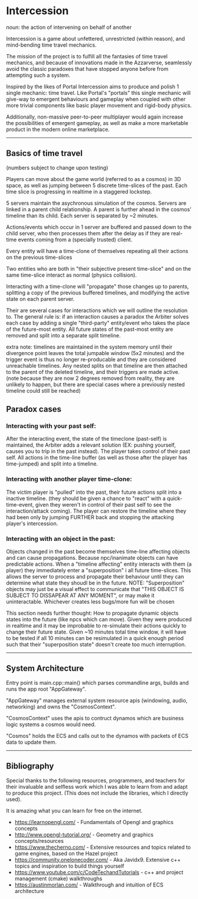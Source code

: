 # Intercession

*noun*: the action of intervening on behalf of another

Intercession is a game about unfettered, unrestricted (within reason), and mind-bending time travel mechanics.

The mission of the project is to fulfill all the fantasies of time travel mechanics, and because of innovations made in the Azzarverse, seamlessly avoid the classic paradoxes that have stopped anyone before from attempting such a system.

Inspired by the likes of Portal Intercession aims to produce and polish 1 single mechanic: time travel.
Like Portal's "portals" this single mechanic will give-way to emergent behaviours and gameplay when coupled with other more trivial components like basic player movement and rigid-body physics.

Additionally, non-massive peer-to-peer multiplayer would again increase the possibilities of emergent gameplay, as well as make a more marketable product in the modern online marketplace.

---

## Basics of time travel

(numbers subject to change upon testing)

Players can move about the game world (referred to as a cosmos) in 3D space, as well as jumping between 5 discrete time-slices of the past. Each time slice is progressing in realtime in a staggered lockstep.

5 servers maintain the asychronous simulation of the cosmos. Servers are linked in a parent child relationship. A parent is further ahead in the cosmos' timeline than its child. Each server is separated by ~2 minutes.

Actions/events which occur in 1 server are buffered and passed down to the child server, who then processes them after the delay as if they are real-time events coming from a (specially trusted) client.

Every entity will have a time-clone of themselves repeating all their actions on the previous time-slices

Two entities who are both in "their subjective present time-slice" and on the same time-slice interact as normal (physics collision).

Interacting with a time-clone will "propagate" those changes up to parents, splitting a copy of the previous buffered timelines, and modifying the active state on each parent server.

Their are several cases for interactions which we will outline the resolution to. The general rule is: if an interaction causes a paradox the Arbiter solves each case by adding a single "third-party" entity/event who takes the place of the future-most entity. All future states of the past-most entity are removed and split into a separate split timeline.

extra note: timelines are maintained in the system memory until their divergence point leaves the total jumpable window (5x2 minutes) and the trigger event is thus no longer re-producable and they are considered unreachable timelines.
Any nested splits on that timeline are then attached to the parent of the deleted timeline, and their triggers are made active. (note because they are now 2 degrees removed from reality, they are unlikely to happen, but there are special cases where a previously nested timeline could still be reached)

## Paradox cases

### Interacting with your past self:
After the interacting event, the state of the timeclone (past-self) is maintained, the Arbiter adds a relevant solution (EX: pushing yourself, causes you to trip in the past instead). The player takes control of their past self. All actions in the time-line buffer (as well as those after the player has time-jumped) and split into a timeline.

### Interacting with another player time-clone:
The victim player is "pulled" into the past, their future actions split into a inactive timeline. (they should be given a chance to "react" with a quick-time-event, given they weren't in control of their past self to see the interaction/attack coming).
The player can restore the timeline where they had been only by jumping FURTHER back and stopping the attacking player's intercession.

### Interacting with an object in the past:
Objects changed in the past become themselves time-line affecting objects and can cause propagations. Because npc/inanimate objects can have predictable actions. When a "timeline affecting" entity interacts with them (a player) they immediately enter a "superposition" i all future time-slices. This allows the server to process and propagate their behaviour until they can determine what state they shoudl be in the future. NOTE: "Superposition" objects may just be a visual effect to communicate that "THIS OBJECT IS SUBJECT TO DISSAPEAR AT ANY MOMENT", or may make it uninteractable. Whichever creates less bugs/more fun will be chosen

This section needs further thought: How to propagate dynamic objects states into the future (like npcs which can move). Given they were produced in realtime and it may be improbable to re-simulate their actions quickly to change their future state. Given ~10 minutes total time window, it will have to be tested if all 10 minutes can be resimulated in a quick enough period such that their "superposition state" doesn't create too much interruption.

---

## System Architecture
Entry point is main.cpp::main() which parses commandline args, builds and runs the app root "AppGateway".

"AppGateway" manages external system resource apis (windowing, audio, networking) and owns the "CosmosContext".

"CosmosContext" uses the apis to contruct dynamos which are business logic systems a cosmos would need.

"Cosmos" holds the ECS and calls out to the dynamos with packets of ECS data to update them.

---

## Bibliography
Special thanks to the following resources, programmers, and teachers for their invaluable and selfless work which I was able to learn from and adapt to produce this project. (This does not include the libraries, which I directly used).

It is amazing what you can learn for free on the internet.

* https://learnopengl.com/ - Fundamentals of Opengl and graphics concepts
* http://www.opengl-tutorial.org/ - Geometry and graphics concepts/resources
* https://www.thecherno.com/ - Extensive resources and topics related to game engines, based on the Hazel project
* https://community.onelonecoder.com/ - Aka Javidx9. Extensive c++ topics and inspiration to build things yourself
* https://www.youtube.com/c/CodeTechandTutorials - c++ and project management (cmake) walkthroughs
* https://austinmorlan.com/ - Walkthrough and intuition of ECS architecture